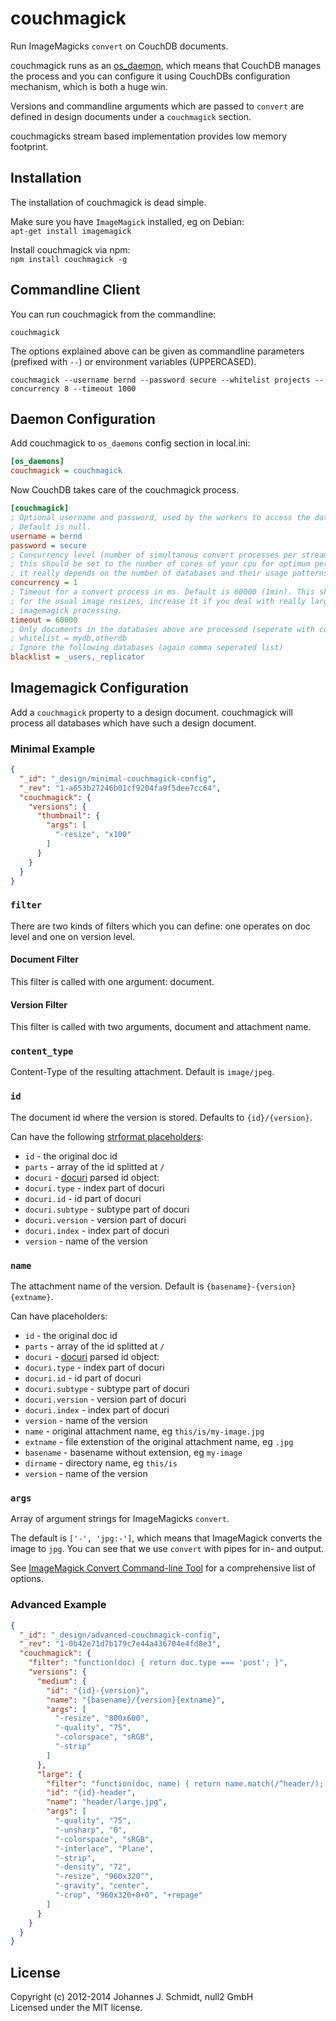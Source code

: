# couchmagick
Run ImageMagicks `convert` on CouchDB documents.

couchmagick runs as an [os_daemon](http://docs.couchdb.org/en/1.5.x/config/externals.html#os_daemons),
which means that CouchDB manages the process and you can configure it using CouchDBs configuration mechanism, which is both a huge win.

Versions and commandline arguments which are passed to `convert` are defined in design documents under a `couchmagick` section.

couchmagicks stream based implementation provides low memory footprint.

## Installation
The installation of couchmagick is dead simple.

Make sure you have `ImageMagick` installed, eg on Debian:   
`apt-get install imagemagick`

Install couchmagick via npm:   
`npm install couchmagick -g`

## Commandline Client
You can run couchmagick from the commandline:
```shell
couchmagick
```

The options explained above can be given as commandline parameters (prefixed with
`--`) or environment variables (UPPERCASED).

```shell
couchmagick --username bernd --password secure --whitelist projects --concurrency 8 --timeout 1000
```

## Daemon Configuration
Add couchmagick to `os_daemons` config section in local.ini:

```ini
[os_daemons]
couchmagick = couchmagick
```

Now CouchDB takes care of the couchmagick process.

```ini
[couchmagick]
; Optional username and password, used by the workers to access the database.
; Default is null.
username = bernd
password = secure
; Concurrency level (number of simultanous convert processes per stream). Default is 1.
; this should be set to the number of cores of your cpu for optimum performance, but
; it really depends on the number of databases and their usage patterns.
concurrency = 1
; Timeout for a convert process in ms. Default is 60000 (1min). This should be plenty
; for the usual image resizes, increase it if you deal with really large images and complex
; imagemagick processing.
timeout = 60000
; Only documents in the databases above are processed (seperate with comma)
; whitelist = mydb,otherdb
; Ignore the following databases (again comma seperated list)
blacklist = _users,_replicator
```

## Imagemagick Configuration
Add a `couchmagick` property to a design document. couchmagick will process all
databases which have such a design document.

### Minimal Example
```json
{
  "_id": "_design/minimal-couchmagick-config",
  "_rev": "1-a653b27246b01cf9204fa9f5dee7cc64",
  "couchmagick": {
    "versions": {
      "thumbnail": {
        "args": [
          "-resize", "x100"
        ]
      }
    }
  }
}
```

### `filter`
There are two kinds of filters which you can define: one operates on doc level
and one on version level.

#### Document Filter
This filter is called with one argument: document.

#### Version Filter
This filter is called with two arguments, document and attachment name.

### `content_type`
Content-Type of the resulting attachment. Default is `image/jpeg`.

### `id`
The document id where the version is stored. Defaults to `{id}/{version}`.

Can have the following [strformat placeholders](https://github.com/fhellwig/strformat):
* `id` - the original doc id
* `parts` - array of the id splitted at `/`
* `docuri` - [docuri](https://github.com/jo/docuri) parsed id object:
 * `docuri.type` - index part of docuri
 * `docuri.id` - id part of docuri
 * `docuri.subtype` - subtype part of docuri
 * `docuri.version` - version part of docuri
 * `docuri.index` - index part of docuri
* `version` - name of the version

### `name`
The attachment name of the version. Default is `{basename}-{version}{extname}`.

Can have placeholders:
* `id` - the original doc id
* `parts` - array of the id splitted at `/`
* `docuri` - [docuri](https://github.com/jo/docuri) parsed id object:
 * `docuri.type` - index part of docuri
 * `docuri.id` - id part of docuri
 * `docuri.subtype` - subtype part of docuri
 * `docuri.version` - version part of docuri
 * `docuri.index` - index part of docuri
* `version` - name of the version
* `name` - original attachment name, eg `this/is/my-image.jpg`
* `extname` - file extenstion of the original attachment name, eg `.jpg`
* `basename` - basename without extension, eg `my-image`
* `dirname` - directory name, eg `this/is`
* `version` - name of the version

### `args`
Array of argument strings for ImageMagicks `convert`.

The default is `['-', 'jpg:-']`, which means that ImageMagick converts the image
to `jpg`. You can see that we use `convert` with pipes for in- and output.

See [ImageMagick Convert Command-line Tool](http://www.imagemagick.org/script/convert.php)
for a comprehensive list of options.

### Advanced Example
```json
{
  "_id": "_design/advanced-couchmagick-config",
  "_rev": "1-0b42e71d7b179c7e44a436704e4fd8e3",
  "couchmagick": {
    "filter": "function(doc) { return doc.type === 'post'; }",
    "versions": {
      "medium": {
        "id": "{id}-{version}",
        "name": "{basename}/{version}{extname}",
        "args": [
          "-resize", "800x600",
          "-quality", "75",
          "-colorspace", "sRGB",
          "-strip"
        ]
      },
      "large": {
        "filter": "function(doc, name) { return name.match(/^header/); }",
        "id": "{id}-header",
        "name": "header/large.jpg",
        "args": [
          "-quality", "75",
          "-unsharp", "0",
          "-colorspace", "sRGB",
          "-interlace", "Plane",
          "-strip",
          "-density", "72",
          "-resize", "960x320^",
          "-gravity", "center",
          "-crop", "960x320+0+0", "+repage"
        ]
      }
    }
  }
}
```

## License
Copyright (c) 2012-2014 Johannes J. Schmidt, null2 GmbH   
Licensed under the MIT license.
